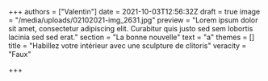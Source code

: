 +++
authors = ["Valentin"]
date = 2021-10-03T12:56:32Z
draft = true
image = "/media/uploads/02102021-img_2631.jpg"
preview = "Lorem ipsum dolor sit amet, consectetur adipiscing elit. Curabitur quis justo sed sem lobortis lacinia sed sed erat."
section = "La bonne nouvelle"
text = "a"
themes = []
title = "Habillez votre intérieur avec une sculpture de clitoris"
veracity = "Faux"

+++
